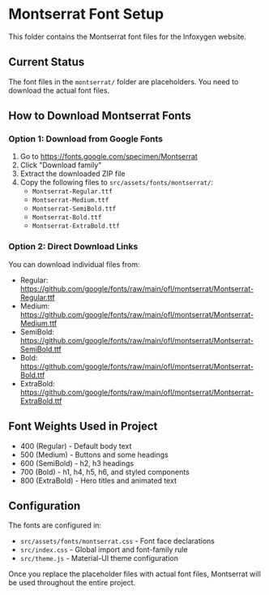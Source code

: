 # Montserrat Font Setup

This folder contains the Montserrat font files for the Infoxygen website.

## Current Status

The font files in the `montserrat/` folder are placeholders. You need to download the actual font files.

## How to Download Montserrat Fonts

### Option 1: Download from Google Fonts

1. Go to https://fonts.google.com/specimen/Montserrat
2. Click "Download family"
3. Extract the downloaded ZIP file
4. Copy the following files to `src/assets/fonts/montserrat/`:
   - `Montserrat-Regular.ttf`
   - `Montserrat-Medium.ttf`
   - `Montserrat-SemiBold.ttf`
   - `Montserrat-Bold.ttf`
   - `Montserrat-ExtraBold.ttf`

### Option 2: Direct Download Links

You can download individual files from:

- Regular: https://github.com/google/fonts/raw/main/ofl/montserrat/Montserrat-Regular.ttf
- Medium: https://github.com/google/fonts/raw/main/ofl/montserrat/Montserrat-Medium.ttf
- SemiBold: https://github.com/google/fonts/raw/main/ofl/montserrat/Montserrat-SemiBold.ttf
- Bold: https://github.com/google/fonts/raw/main/ofl/montserrat/Montserrat-Bold.ttf
- ExtraBold: https://github.com/google/fonts/raw/main/ofl/montserrat/Montserrat-ExtraBold.ttf

## Font Weights Used in Project

- 400 (Regular) - Default body text
- 500 (Medium) - Buttons and some headings
- 600 (SemiBold) - h2, h3 headings
- 700 (Bold) - h1, h4, h5, h6, and styled components
- 800 (ExtraBold) - Hero titles and animated text

## Configuration

The fonts are configured in:

- `src/assets/fonts/montserrat.css` - Font face declarations
- `src/index.css` - Global import and font-family rule
- `src/theme.js` - Material-UI theme configuration

Once you replace the placeholder files with actual font files, Montserrat will be used throughout the entire project.
